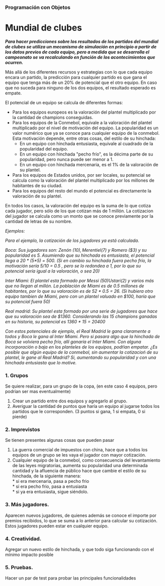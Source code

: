 ### Programación con Objetos

# Mundial de clubes

***Para hacer predicciones sobre los resultados de los partidos del mundial de clubes se utiliza un mecanismo de simulación en principio a partir de los datos previos de cada equipo, pero a medida que se desarrolla el campeonato se va recalculando en función de los acontecimientos que ocurren.***

Más allá de los diferentes recursos y estrategias con lo que cada equipo encara un partido, la predicción para cualquier partido es que gana el equipo que tenga más de un 20% de potencial que el otro equipo. En caso que no suceda para ninguno de los dos equipos, el resultado esperado es empate. 

El potencial de un equipo se calcula de diferentes formas:

* Para los equipos europeos es la valoración del plantel multiplicado por la cantidad de champions conseguidas.  
* Para los equipos de la Conmebol, equivale a la valoración del plantel multiplicado por el nivel de motivación del equipo. La popularidad es un valor numérico que ya se conoce para cualquier equipo de la conmebol. Esta motivación depende, entre otras cosas, del estilo de su hinchada:   
  - En un equipo con hinchada entusiasta, equivale al cuadrado de la popularidad del equipo.   
  - En un equipo con hinchada "pecho frío", es la décima parte de su popularidad, pero  nunca puede ser menor a 1\.   
  - En un equipo con hinchada mercenaria, es el 1% de la valoración de su plantel.  
* Para los equipos de Estados unidos, por ser locales, su potencial se calcula como la valoración del plantel multiplicado por los millones de habitantes de su ciudad.  
* Para los equipos del resto del mundo el potencial es directamente la valoración de su plantel. 

En todos los casos, la valoración del equipo es la suma de lo que cotiza cada jugador, pero sólo de los que cotizan más de 1 millón. La cotizacion del jugador se calcula como un monto que se conoce previamente por la cantidad de letras de su nombre.

  *Ejemplos:*

  *Para el ejemplo, la cotización de los jugadores ya está calculada.*

  *Boca: Sus jugadores son: Zenón ($10), Merentiel ($7) y Romero ($3) y su popularidad es 5\. Asumiendo que su hinchada es entusiasta, el potencial llega a 20 \* (5\*5) \= 500\. (Si en cambio su hinchada fuera pecho frio, la motivación sería 5/10 \= 0.5 , pero se lo redondea a 1, por lo que su potencial sería igual a la valoración, o sea 20\)*

  *Inter Miami: El plantel esta formado por Messi ($50) Ustari ($2) y varios más que no llegan al millón. La población de Miami es de 0.5 millones de habitantes, por lo que su valoración es de 52 \* 0.5 \= 26\. (Si hubiera otro equipo tambien de Miami, pero con un plantel valuado en $100, haría que su potencial fuera 50\)*

  *Real madrid: Su plantel esta formado por una serie de jugadores que hace que su valoración sea de $1360. Considerando las 15 champions ganadas en su historia, su potencial es 1360 \* 15 \= 20400*

  *Con estos potenciales de ejemplo, el Real Madrid le gana claramente a todos y Boca le gana al Inter Miami. Pero si pasara algo que la hinchada de Boca se volviera pecho frío, allí ganaría el Inter Miami. Con alguna incorporación o baja en los planteles de los equipos, podŕian empatar. ¿Es posible que algún equipo de la conmebol, sin aumentar la cotizacioń de su plantel, le gane al Real Madrid? Si, aumentando su popularidad y con una hinchada entusiasta que lo motive.*

### 1. Grupos  
   Se quiere realizar, para un grupo de la copa, (en este caso 4 equipos, pero podrian ser mas eventualmente)   
   1. Crear un partido entre dos equipos y agregarlo al grupo.  
   2. Averiguar la cantidad de puntos que haría un equipo al jugarse todos los partidos que le corresponden. (3 puntos si gana, 1 si empata, 0 si pierde)  

### 2. Imprevistos 
Se tienen presentes algunas cosas que pueden pasar 
  1. La guerra comercial de impuestos con china, hace que a todos los equipos de un grupo se les vaya el jugador con mayor cotización.   
  2. Cualquier equipo de la conmebol, como consecuencia del levantamiento de las leyes migratorias, aumenta su popularidad una determinada cantidad y la afluencia de público hace que cambie el estilo de su hinchada, de la siguiente manera:  
    * si era mercenaria, pasa a pecho frio  
    * si era pecho frio, pasa a entusiasta  
    * si ya era entusiasta, sigue siéndolo.  
 
### 3. Más jugadores. 
Aparecen nuevos jugadores, de quienes además se conoce el importe por premios recibidos, lo que se suma a lo anterior para calcular su cotización. Estos jugadores pueden estar en cualquier equipo.  

### 4. Creatividad. 
Agregar un nuevo estilo de hinchada, y que todo siga funcionando con el mínimo impacto posible  

### 5. Pruebas. 
Hacer un par de test para probar las principales funcionalidades


